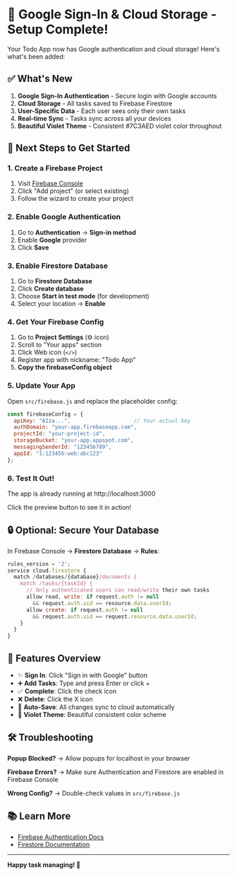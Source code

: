 # 🎉 Google Sign-In & Cloud Storage - Setup Complete!

Your Todo App now has Google authentication and cloud storage! Here's what's been added:

## ✅ What's New

1. **Google Sign-In Authentication** - Secure login with Google accounts
2. **Cloud Storage** - All tasks saved to Firebase Firestore
3. **User-Specific Data** - Each user sees only their own tasks
4. **Real-time Sync** - Tasks sync across all your devices
5. **Beautiful Violet Theme** - Consistent #7C3AED violet color throughout

## 🚀 Next Steps to Get Started

### 1. Create a Firebase Project

1. Visit [Firebase Console](https://console.firebase.google.com/)
2. Click "Add project" (or select existing)
3. Follow the wizard to create your project

### 2. Enable Google Authentication

1. Go to **Authentication** → **Sign-in method**
2. Enable **Google** provider
3. Click **Save**

### 3. Enable Firestore Database

1. Go to **Firestore Database**
2. Click **Create database**
3. Choose **Start in test mode** (for development)
4. Select your location → **Enable**

### 4. Get Your Firebase Config

1. Go to **Project Settings** (⚙️ icon)
2. Scroll to "Your apps" section
3. Click Web icon (`</>`)
4. Register app with nickname: "Todo App"
5. **Copy the firebaseConfig object**

### 5. Update Your App

Open `src/firebase.js` and replace the placeholder config:

```javascript
const firebaseConfig = {
  apiKey: "AIza...",                    // Your actual key
  authDomain: "your-app.firebaseapp.com",
  projectId: "your-project-id",
  storageBucket: "your-app.appspot.com",
  messagingSenderId: "123456789",
  appId: "1:123456:web:abc123"
};
```

### 6. Test It Out!

The app is already running at http://localhost:3000

Click the preview button to see it in action!

## 🔒 Optional: Secure Your Database

In Firebase Console → **Firestore Database** → **Rules**:

```javascript
rules_version = '2';
service cloud.firestore {
  match /databases/{database}/documents {
    match /tasks/{taskId} {
      // Only authenticated users can read/write their own tasks
      allow read, write: if request.auth != null 
        && request.auth.uid == resource.data.userId;
      allow create: if request.auth != null 
        && request.auth.uid == request.resource.data.userId;
    }
  }
}
```

## 📝 Features Overview

- ✨ **Sign In**: Click "Sign in with Google" button
- ➕ **Add Tasks**: Type and press Enter or click +
- ✅ **Complete**: Click the check icon
- ❌ **Delete**: Click the X icon
- 🔄 **Auto-Save**: All changes sync to cloud automatically
- 🎨 **Violet Theme**: Beautiful consistent color scheme

## 🛠 Troubleshooting

**Popup Blocked?** → Allow popups for localhost in your browser

**Firebase Errors?** → Make sure Authentication and Firestore are enabled in Firebase Console

**Wrong Config?** → Double-check values in `src/firebase.js`

## 📚 Learn More

- [Firebase Authentication Docs](https://firebase.google.com/docs/auth)
- [Firestore Documentation](https://firebase.google.com/docs/firestore)

---

**Happy task managing! 🚀**
